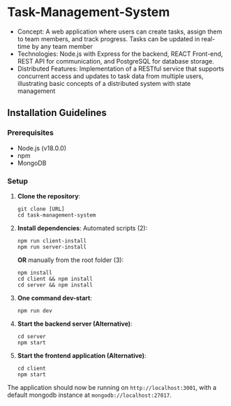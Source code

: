 # Task-Management-System

- Concept: A web application where users can create tasks, assign them to team members, and track progress. Tasks can be updated in real-time by any team member
- Technologies: Node.js with Express for the backend, REACT Front-end, REST API for communication, and PostgreSQL for database storage.
- Distributed Features: Implementation of a RESTful service that supports concurrent access and updates to task data from multiple users, illustrating basic concepts of a distributed system with state management

## Installation Guidelines

### Prerequisites

- Node.js (v18.0.0)
- npm
- MongoDB

### Setup

1. **Clone the repository**:
   ```
   git clone [URL]
   cd task-management-system
   ```
2. **Install dependencies**:
   Automated scripts (2):
   ```
   npm run client-install
   npm run server-install
   ```
   **OR** manually from the root folder (3):
   ```
   npm install
   cd client && npm install
   cd server && npm install
   ```
3. **One command dev-start**:
   ```
   npm run dev
   ```
4. **Start the backend server (Alternative)**:
   ```
   cd server
   npm start
   ```
5. **Start the frontend application (Alternative)**:
   ```
   cd client
   npm start
   ```

The application should now be running on `http://localhost:3001`, with a default mongodb instance at `mongodb://localhost:27017`.
